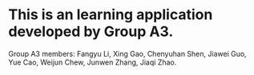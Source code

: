 # This is an learning application developed by Group A3. 
Group A3 members: Fangyu Li, Xing Gao, Chenyuhan Shen, Jiawei Guo, Yue Cao, Weijun Chew, Junwen Zhang, Jiaqi Zhao.
